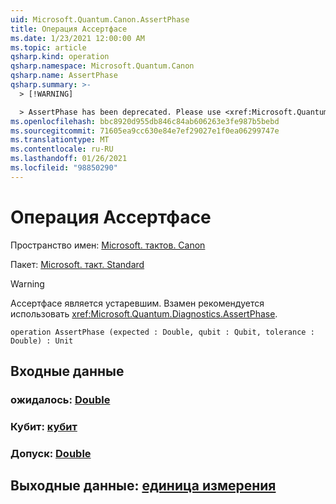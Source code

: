 ```yaml
---
uid: Microsoft.Quantum.Canon.AssertPhase
title: Операция Ассертфасе
ms.date: 1/23/2021 12:00:00 AM
ms.topic: article
qsharp.kind: operation
qsharp.namespace: Microsoft.Quantum.Canon
qsharp.name: AssertPhase
qsharp.summary: >-
  > [!WARNING]

  > AssertPhase has been deprecated. Please use <xref:Microsoft.Quantum.Diagnostics.AssertPhase> instead.
ms.openlocfilehash: bbc8920d955db846c84ab606263e3fe987b5bebd
ms.sourcegitcommit: 71605ea9cc630e84e7ef29027e1f0ea06299747e
ms.translationtype: MT
ms.contentlocale: ru-RU
ms.lasthandoff: 01/26/2021
ms.locfileid: "98850290"
---
```

# <a name="assertphase-operation"></a>Операция Ассертфасе

Пространство имен: [Microsoft. тактов. Canon](xref:Microsoft.Quantum.Canon)

Пакет: [Microsoft. такт. Standard](https://nuget.org/packages/Microsoft.Quantum.Standard)


> [!WARNING]
> Ассертфасе является устаревшим. Взамен рекомендуется использовать <xref:Microsoft.Quantum.Diagnostics.AssertPhase>.



```qsharp
operation AssertPhase (expected : Double, qubit : Qubit, tolerance : Double) : Unit
```


## <a name="input"></a>Входные данные

### <a name="expected--double"></a>ожидалось: [Double](xref:microsoft.quantum.lang-ref.double)




### <a name="qubit--qubit"></a>Кубит: [кубит](xref:microsoft.quantum.lang-ref.qubit)




### <a name="tolerance--double"></a>Допуск: [Double](xref:microsoft.quantum.lang-ref.double)





## <a name="output--unit"></a>Выходные данные: [единица измерения](xref:microsoft.quantum.lang-ref.unit)

